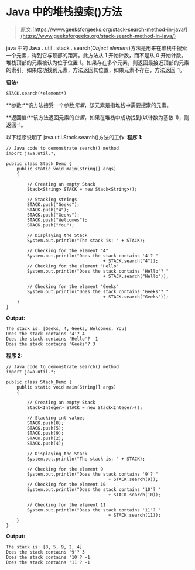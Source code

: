 # Java 中的堆栈搜索()方法

> 原文:[https://www.geeksforgeeks.org/stack-search-method-in-java/](https://www.geeksforgeeks.org/stack-search-method-in-java/)

java 中的 Java . util . stack . search(*Object element*)方法是用来在堆栈中搜索一个元素，得到它与顶部的距离。此方法从 1 开始计数，而不是从 0 开始计数。堆栈顶部的元素被认为位于位置 1。如果存在多个元素，则返回最接近顶部的元素的索引。如果成功找到元素，方法返回其位置，如果元素不存在，方法返回-1。

**语法:**

```
STACK.search(*element*)
```

**参数:**该方法接受一个参数*元素*，该元素是指堆栈中需要搜索的元素。

**返回值:**该方法返回元素的*位置*，如果在堆栈中成功找到(以计数为基数 1)，则返回-1。

以下程序说明了 java.util.Stack.search()方法的工作:
**程序 1:**

```
// Java code to demonstrate search() method
import java.util.*;

public class Stack_Demo {
    public static void main(String[] args)
    {

        // Creating an empty Stack
        Stack<String> STACK = new Stack<String>();

        // Stacking strings
        STACK.push("Geeks");
        STACK.push("4");
        STACK.push("Geeks");
        STACK.push("Welcomes");
        STACK.push("You");

        // Displaying the Stack
        System.out.println("The stack is: " + STACK);

        // Checking for the element "4"
        System.out.println("Does the stack contains '4'? "
                                     + STACK.search("4"));
        // Checking for the element "Hello"
        System.out.println("Does the stack contains 'Hello'? "
                                     + STACK.search("Hello"));

        // Checking for the element "Geeks"
        System.out.println("Does the stack contains 'Geeks'? "
                                     + STACK.search("Geeks"));
    }
}
```

**Output:**

```
The stack is: [Geeks, 4, Geeks, Welcomes, You]
Does the stack contains '4'? 4
Does the stack contains 'Hello'? -1
Does the stack contains 'Geeks'? 3

```

**程序 2:**

```
// Java code to demonstrate search() method
import java.util.*;

public class Stack_Demo {
    public static void main(String[] args)
    {

        // Creating an empty Stack
        Stack<Integer> STACK = new Stack<Integer>();

        // Stacking int values
        STACK.push(8);
        STACK.push(5);
        STACK.push(9);
        STACK.push(2);
        STACK.push(4);

        // Displaying the Stack
        System.out.println("The stack is: " + STACK);

        // Checking for the element 9
        System.out.println("Does the stack contains '9'? "
                                       + STACK.search(9));
        // Checking for the element 10
        System.out.println("Does the stack contains '10'? "
                                       + STACK.search(10));

        // Checking for the element 11
        System.out.println("Does the stack contains '11'? "
                                       + STACK.search(11));
    }
}
```

**Output:**

```
The stack is: [8, 5, 9, 2, 4]
Does the stack contains '9'? 3
Does the stack contains '10'? -1
Does the stack contains '11'? -1

```